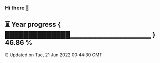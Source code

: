 ### Hi there 👋
⏳ Year progress { ██████████████▁▁▁▁▁▁▁▁▁▁▁▁▁▁▁▁ } 46.86 %
---
⏰ Updated on Tue, 21 Jun 2022 00:44:30 GMT

